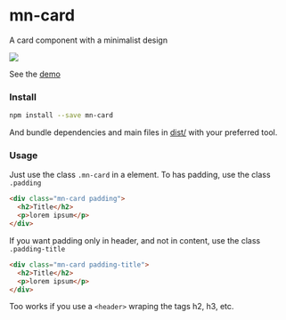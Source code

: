 # mn-card

A card component with a minimalist design

<a href="https://minimalist-components.github.io/mn-card/">
<img src="https://raw.githubusercontent.com/minimalist-components/mn-table-list/master/preview.png">
</a>

See the [demo](https://minimalist-components.github.io/mn-card/)

### Install

```sh
npm install --save mn-card
```

And bundle dependencies and main files in [dist/](https://github.com/minimalist-components/mn-card/tree/master/dist) with your preferred tool.


### Usage

Just use the class `.mn-card` in a element. To has padding, use the class `.padding`

```html
<div class="mn-card padding">
  <h2>Title</h2>
  <p>lorem ipsum</p>
</div>
```


If you want padding only in header, and not in content, use the class `.padding-title`

```html
<div class="mn-card padding-title">
  <h2>Title</h2>
  <p>lorem ipsum</p>
</div>
```

Too works if you use a `<header>` wraping the tags h2, h3, etc.



